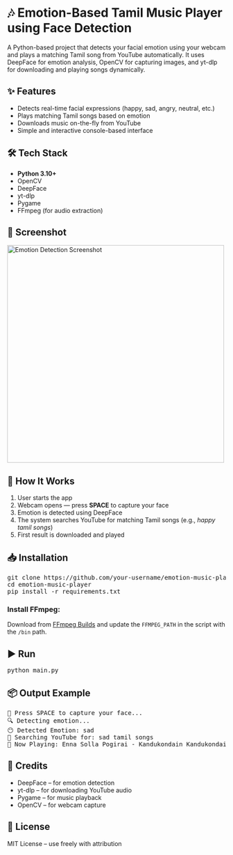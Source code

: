 <h1>🎶 Emotion-Based Tamil Music Player using Face Detection</h1>

<p>
  A Python-based project that detects your facial emotion using your webcam and plays a matching Tamil song from YouTube automatically. It uses DeepFace for emotion analysis, OpenCV for capturing images, and yt-dlp for downloading and playing songs dynamically.
</p>

<h2>✨ Features</h2>
<ul>
  <li>Detects real-time facial expressions (happy, sad, angry, neutral, etc.)</li>
  <li>Plays matching Tamil songs based on emotion</li>
  <li>Downloads music on-the-fly from YouTube</li>
  <li>Simple and interactive console-based interface</li>
</ul>

<h2>🛠️ Tech Stack</h2>
<ul>
  <li><strong>Python 3.10+</strong></li>
  <li>OpenCV</li>
  <li>DeepFace</li>
  <li>yt-dlp</li>
  <li>Pygame</li>
  <li>FFmpeg (for audio extraction)</li>
</ul>

<h2>📸 Screenshot</h2>
<p>
  <img src="https://your-image-url.png" alt="Emotion Detection Screenshot" width="500"/>
</p>

<h2>🚀 How It Works</h2>
<ol>
  <li>User starts the app</li>
  <li>Webcam opens — press <strong>SPACE</strong> to capture your face</li>
  <li>Emotion is detected using DeepFace</li>
  <li>The system searches YouTube for matching Tamil songs (e.g., <em>happy tamil songs</em>)</li>
  <li>First result is downloaded and played</li>
</ol>

<h2>📥 Installation</h2>
<pre>
git clone https://github.com/your-username/emotion-music-player.git
cd emotion-music-player
pip install -r requirements.txt
</pre>

<h3>Install FFmpeg:</h3>
<p>
Download from <a href="https://www.gyan.dev/ffmpeg/builds/">FFmpeg Builds</a> and update the <code>FFMPEG_PATH</code> in the script with the <code>/bin</code> path.
</p>

<h2>▶️ Run</h2>
<pre>
python main.py
</pre>

<h2>📦 Output Example</h2>
<pre>
📸 Press SPACE to capture your face...
🔍 Detecting emotion...
😶 Detected Emotion: sad
🔎 Searching YouTube for: sad tamil songs
🎵 Now Playing: Enna Solla Pogirai - Kandukondain Kandukondain
</pre>

<h2>🙌 Credits</h2>
<ul>
  <li>DeepFace – for emotion detection</li>
  <li>yt-dlp – for downloading YouTube audio</li>
  <li>Pygame – for music playback</li>
  <li>OpenCV – for webcam capture</li>
</ul>

<h2>📄 License</h2>
<p>MIT License – use freely with attribution</p>
